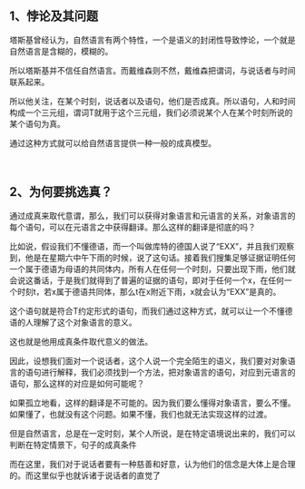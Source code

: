 <h2>1、悖论及其问题</h2><p data-pid="jQDHF6W5">塔斯基曾经认为，自然语言有两个特性，一个是语义的封闭性导致悖论，一个就是自然语言是含糊的，模糊的。</p><p data-pid="lRAnX9tY">所以塔斯基并不信任自然语言。而戴维森则不然，戴维森把谓词，与说话者与时间联系起来。</p><p data-pid="P0DUm64x">所以他关注，在某个时刻，说话者以及语句，他们是否成真。所以语句，人和时间构成一个三元组，谓词T就用于这个三元组，我们必须说某个人在某个时刻所说的某个语句为真。</p><p data-pid="cxPwHigE">通过这种方式就可以给自然语言提供一种一般的成真模型。</p><p><br></p><h2>2、为何要挑选真？</h2><p data-pid="oJnsnP_O">通过成真来取代意谓，那么，我们可以获得对象语言和元语言的关系，对象语言的每个语句，可以在元语言之中获得翻译。那么这样的翻译是彻底的吗？</p><p data-pid="swuoIOxQ">比如说，假设我们不懂德语，而一个叫做库特的德国人说了“EXX”，并且我们观察到，他是在星期六中午下雨的时候，说了这句话。接着我们搜集足够证据证明任何一个属于德语为母语的共同体内，所有人在任何一个时刻，只要出现下雨，他们就会说这番话，于是我们就得到了普遍的证据的语句，即对于任何一个x，在任何一个时刻t，若x属于德语共同体，那么t在x附近下雨，x就会认为“EXX”是真的。</p><p data-pid="47OdQo3-">这个语句就是符合T约定形式的语句，而我们通过这种方式，就可以让一个不懂德语的人理解了这个对象语言的意义。</p><p data-pid="kLM_yDgp">这也就是他用成真条件取代意义的做法。</p><p data-pid="ZXZlw1em">因此，设想我们面对一个说话者，这个人说一个完全陌生的语义，我们要对对象语言的语句进行解释，我们必须找到一个方法，把对象语言的语句，对应到元语言的语句，那么这样的对应是如何可能呢？</p><p data-pid="2rW7wjtw">如果孤立地看，这样的翻译是不可能的。因为我们要么懂得对象语言，要么不懂。如果懂了，也就没有这个问题。如果不懂，我们也就无法实现这样的过渡。</p><p data-pid="FuK0KPoD">但是自然语言，总是在一定时刻，某个人所说，是在特定语境说出来的，我们可以判断在特定情景下，句子的成真条件</p><p data-pid="fajY6ap4">而在这里，我们对于说话者要有一种慈善和好意，认为他们的信念是大体上是合理的。而这里似乎也就诉诸于说话者的直觉了</p><p></p><p></p><p></p><p></p><p></p><p></p><p></p>